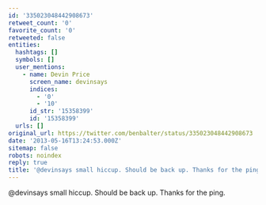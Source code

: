 ```yaml
---
id: '335023048442908673'
retweet_count: '0'
favorite_count: '0'
retweeted: false
entities:
  hashtags: []
  symbols: []
  user_mentions:
    - name: Devin Price
      screen_name: devinsays
      indices:
        - '0'
        - '10'
      id_str: '15358399'
      id: '15358399'
  urls: []
original_url: https://twitter.com/benbalter/status/335023048442908673
date: '2013-05-16T13:24:53.000Z'
sitemap: false
robots: noindex
reply: true
title: '@devinsays small hiccup. Should be back up. Thanks for the ping.'
---
```


@devinsays small hiccup. Should be back up. Thanks for the ping.